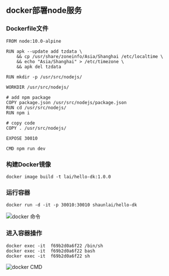 ## docker部署node服务
### Dockerfile文件
```
FROM node:10.0-alpine

RUN apk --update add tzdata \
    && cp /usr/share/zoneinfo/Asia/Shanghai /etc/localtime \
    && echo "Asia/Shanghai" > /etc/timezone \
    && apk del tzdata

RUN mkdir -p /usr/src/nodejs/

WORKDIR /usr/src/nodejs/

# add npm package
COPY package.json /usr/src/nodejs/package.json
RUN cd /usr/src/nodejs/
RUN npm i

# copy code
COPY . /usr/src/nodejs/

EXPOSE 30010

CMD npm run dev
```
### 构建Docker镜像
```
docker image build -t lai/hello-dk:1.0.0
```
### 运行容器
```
docker run -d -it -p 30010:30010 shaunlai/hello-dk
```
![docker 命令](http://innomind-zj.smartbx.top/DK1.png)
### 进入容器操作
```
docker exec -it  f69b2d0a6f22 /bin/sh
docker exec -it  f69b2d0a6f22 bash
docker exec -it  f69b2d0a6f22 sh
```

![docker CMD](http://innomind-zj.smartbx.top/dk.png)